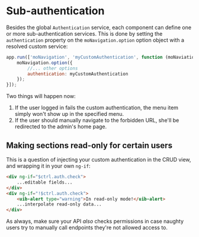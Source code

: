 # Sub-authentication
Besides the global `Authentication` service, each component can define one or
more sub-authentication services. This is done by setting the `authentication`
property on the `moNavigation.option` option object with a resolved custom
service:

```javascript
app.run(['moNavigation', 'myCustomAuthentication', function (moNaviation, myCustomAuthentication) {
    moNavigation.option({
        //... other options
        authentication: myCustomAuthentication
    });
}]);
```

Two things will happen now:

1. If the user logged in fails the custom authentication, the menu item simply
   won't show up in the specified menu.
2. If the user should manually navigate to the forbidden URL, she'll be
   redirected to the admin's home page.

## Making sections read-only for certain users
This is a question of injecting your custom authentication in the CRUD view, and
wrapping it in your own `ng-if`:

```html
<div ng-if="$ctrl.auth.check">
    ...editable fields...
</div>
<div ng-if="!$ctrl.auth.check">
    <uib-alert type="warning">In read-only mode!</uib-alert>
    ...interpolate read-only data...
</div>
```

As always, make sure your API _also_ checks permissions in case naughty users
try to manually call endpoints they're not allowed access to.

